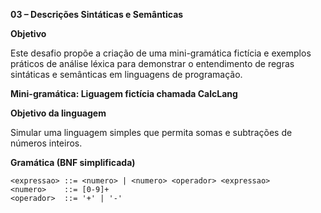 **03 – Descrições Sintáticas e Semânticas**

**Objetivo**

Este desafio propõe a criação de uma mini-gramática fictícia e exemplos práticos de análise léxica para demonstrar o entendimento de regras sintáticas e semânticas em linguagens de programação.


**Mini-gramática: Liguagem fictícia chamada **CalcLang****

**Objetivo da linguagem**

Simular uma linguagem simples que permita somas e subtrações de números inteiros.


**Gramática (BNF simplificada)**

```bnf
<expressao> ::= <numero> | <numero> <operador> <expressao>
<numero>    ::= [0-9]+
<operador>  ::= '+' | '-'
